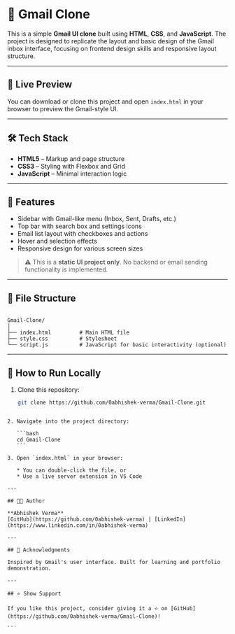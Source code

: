 
# 📧 Gmail Clone

This is a simple **Gmail UI clone** built using **HTML**, **CSS**, and **JavaScript**. The project is designed to replicate the layout and basic design of the Gmail inbox interface, focusing on frontend design skills and responsive layout structure.

---

## 🔗 Live Preview

You can download or clone this project and open `index.html` in your browser to preview the Gmail-style UI.

---

## 🛠 Tech Stack

- **HTML5** – Markup and page structure  
- **CSS3** – Styling with Flexbox and Grid  
- **JavaScript** – Minimal interaction logic

---

## 📌 Features

- Sidebar with Gmail-like menu (Inbox, Sent, Drafts, etc.)
- Top bar with search box and settings icons
- Email list layout with checkboxes and actions
- Hover and selection effects
- Responsive design for various screen sizes

> ⚠️ This is a **static UI project only**. No backend or email sending functionality is implemented.

---

## 📁 File Structure

```

Gmail-Clone/
│
├── index.html         # Main HTML file
├── style.css          # Stylesheet
└── script.js          # JavaScript for basic interactivity (optional)

````

---

## 🚀 How to Run Locally

1. Clone this repository:

   ```bash
   git clone https://github.com/0abhishek-verma/Gmail-Clone.git
````

2. Navigate into the project directory:

   ```bash
   cd Gmail-Clone
   ```

3. Open `index.html` in your browser:

   * You can double-click the file, or
   * Use a live server extension in VS Code

---

## 🧑‍💻 Author

**Abhishek Verma**
[GitHub](https://github.com/0abhishek-verma) | [LinkedIn](https://www.linkedin.com/in/0abhishek-verma)

---

## 🙌 Acknowledgments

Inspired by Gmail's user interface. Built for learning and portfolio demonstration.

---

## ⭐️ Show Support

If you like this project, consider giving it a ⭐️ on [GitHub](https://github.com/0abhishek-verma/Gmail-Clone)!

```
